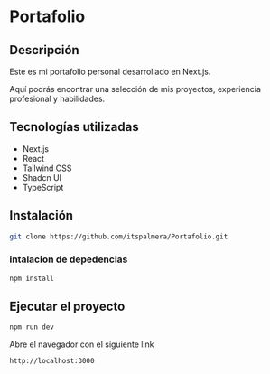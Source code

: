 # Portafolio

## Descripción 
Este es mi portafolio personal desarrollado en Next.js. 

Aquí podrás encontrar una selección de mis proyectos, experiencia profesional y habilidades. 

## Tecnologías utilizadas

- Next.js
- React
- Tailwind CSS
- Shadcn UI
- TypeScript

## Instalación

```bash
git clone https://github.com/itspalmera/Portafolio.git
```

### intalacion de depedencias

```bash
npm install
```

## Ejecutar el proyecto

```bash
npm run dev
```

Abre el navegador con el siguiente link 

```bash
http://localhost:3000
```